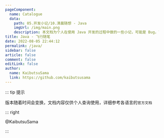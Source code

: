 ```yaml
---
pageComponent: 
  name: Catalogue
  data: 
    path: 05.开发小记/10.清晨随想 - Java
    imgUrl: /img/main.png
    description: 本文档为个人在使用 Java 开发的过程中做的一些小记，可能是 Bug，可能是其它的问题。
title: Java - 飞行随笔
date: 2022-08-05 22:44:12
permalink: /java/
sidebar: false
article: false
comment: false
editLink: false
author: 
  name: KaibutsuSama
  link: https://github.com/kaibutsusama
---
```


::: tip 提示

版本随着时间会变换，文档内容仅供个人查询使用，详细参考各语言的`官方文档`

::: right

@KaibutsuSama

:::